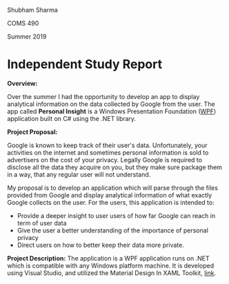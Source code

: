 Shubham Sharma

COMS 490

Summer 2019

# Independent Study Report


**Overview:**

Over the summer I had the opportunity to develop an app to display analytical information on the data collected by Google from the user. The app called **Personal Insight** is a Windows Presentation Foundation ([WPF](https://docs.microsoft.com/en-us/dotnet/framework/wpf/)) application built on C# using the .NET library.

**Project Proposal:**

Google is known to keep track of their user&#39;s data. Unfortunately, your activities on the internet and sometimes personal information is sold to advertisers on the cost of your privacy. Legally Google is required to disclose all the data they acquire on you, but they make sure package them in a way, that any regular user will not understand.

My proposal is to develop an application which will parse through the files provided from Google and display analytical information of what exactly Google collects on the user. For the users, this application is intended to:

- Provide a deeper insight to user users of how far Google can reach in term of user data
- Give the user a better understanding of the importance of personal privacy
- Direct users on how to better keep their data more private.

**Project Description:**
The application is a WPF application runs on .NET which is compatible with any Windows platform machine. It is developed using Visual Studio, and utilized the Material Design In XAML Toolkit, [link](http://materialdesigninxaml.net/).